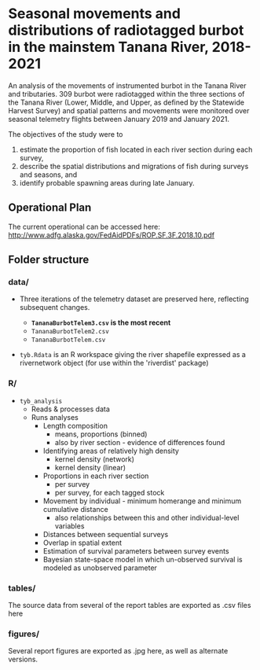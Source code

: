 # Seasonal movements and distributions of radiotagged burbot in the mainstem Tanana River, 2018-2021
An analysis of the movements of instrumented burbot in the Tanana River and tributaries.  309 burbot were radiotagged within the three sections of the Tanana River (Lower, Middle, and Upper, as defined by the Statewide Harvest Survey) and spatial patterns and movements were monitored over seasonal telemetry flights between January 2019 and January 2021.

The objectives of the study were to 
1)	estimate the proportion of fish located in each river section during each survey,
2)	describe the spatial distributions and migrations of fish during surveys and seasons, and
3)	identify probable spawning areas during late January.


## Operational Plan

The current operational can be accessed here:
http://www.adfg.alaska.gov/FedAidPDFs/ROP.SF.3F.2018.10.pdf

## Folder structure 

### data/

* Three iterations of the telemetry dataset are preserved here, reflecting subsequent changes.      
  * **`TananaBurbotTelem3.csv` is the most recent**
  * `TananaBurbotTelem2.csv`
  * `TananaBurbotTelem.csv`

* `tyb.Rdata` is an R workspace giving the river shapefile expressed as a rivernetwork object (for use within the 'riverdist' package)

### R/

* `tyb_analysis` 
  * Reads & processes data
  * Runs analyses
    * Length composition
      * means, proportions (binned)
      * also by river section - evidence of differences found
    * Identifying areas of relatively high density
      * kernel density (network)
      * kernel density (linear)
    * Proportions in each river section
      * per survey
      * per survey, for each tagged stock
    * Movement by individual - minimum homerange and minimum cumulative distance
      * also relationships between this and other individual-level variables
    * Distances between sequential surveys
    * Overlap in spatial extent 
    * Estimation of survival parameters between survey events
     * Bayesian state-space model in which un-observed survival is modeled as unobserved parameter
     
### tables/

The source data from several of the report tables are exported as .csv files here

### figures/

Several report figures are exported as .jpg here, as well as alternate versions.


